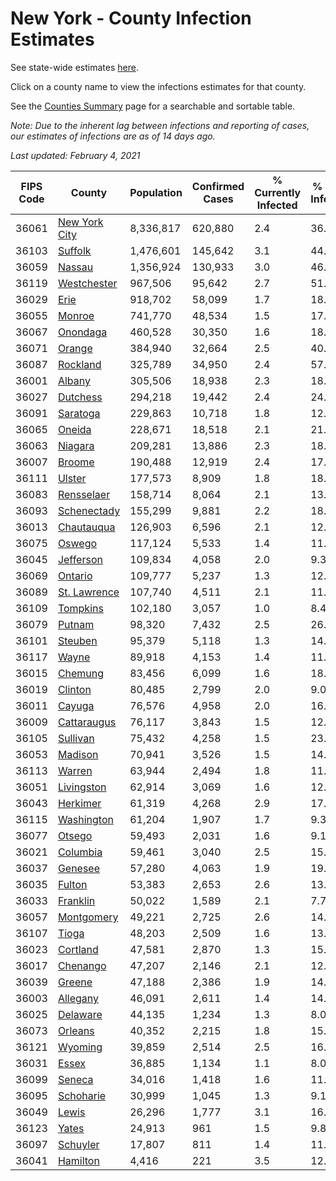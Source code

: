 # New York - County Infection Estimates

See state-wide estimates [here](/infections/us-ny).

Click on a county name to view the infections estimates for that county.

See the [Counties Summary](/infections/summary-counties) page for a searchable and sortable table.

*Note: Due to the inherent lag between infections and reporting of cases, our estimates of infections are as of 14 days ago.*

*Last updated: February 4, 2021*

|   FIPS Code |                         County |   Population |   Confirmed Cases |   % Currently Infected |   % Total Infected |
|-------------|--------------------------------|--------------|-------------------|------------------------|--------------------|
|       36061 | [New York City](new-york-city) |    8,336,817 |           620,880 |                    2.4 |               36.6 |
|       36103 |             [Suffolk](suffolk) |    1,476,601 |           145,642 |                    3.1 |               44.0 |
|       36059 |               [Nassau](nassau) |    1,356,924 |           130,933 |                    3.0 |               46.7 |
|       36119 |     [Westchester](westchester) |      967,506 |            95,642 |                    2.7 |               51.0 |
|       36029 |                   [Erie](erie) |      918,702 |            58,099 |                    1.7 |               18.6 |
|       36055 |               [Monroe](monroe) |      741,770 |            48,534 |                    1.5 |               17.8 |
|       36067 |           [Onondaga](onondaga) |      460,528 |            30,350 |                    1.6 |               18.0 |
|       36071 |               [Orange](orange) |      384,940 |            32,664 |                    2.5 |               40.0 |
|       36087 |           [Rockland](rockland) |      325,789 |            34,950 |                    2.4 |               57.8 |
|       36001 |               [Albany](albany) |      305,506 |            18,938 |                    2.3 |               18.1 |
|       36027 |           [Dutchess](dutchess) |      294,218 |            19,442 |                    2.4 |               24.8 |
|       36091 |           [Saratoga](saratoga) |      229,863 |            10,718 |                    1.8 |               12.6 |
|       36065 |               [Oneida](oneida) |      228,671 |            18,518 |                    2.1 |               21.6 |
|       36063 |             [Niagara](niagara) |      209,281 |            13,886 |                    2.3 |               18.1 |
|       36007 |               [Broome](broome) |      190,488 |            12,919 |                    2.4 |               17.6 |
|       36111 |               [Ulster](ulster) |      177,573 |             8,909 |                    1.8 |               18.2 |
|       36083 |       [Rensselaer](rensselaer) |      158,714 |             8,064 |                    2.1 |               13.8 |
|       36093 |     [Schenectady](schenectady) |      155,299 |             9,881 |                    2.2 |               18.0 |
|       36013 |       [Chautauqua](chautauqua) |      126,903 |             6,596 |                    2.1 |               12.7 |
|       36075 |               [Oswego](oswego) |      117,124 |             5,533 |                    1.4 |               11.9 |
|       36045 |         [Jefferson](jefferson) |      109,834 |             4,058 |                    2.0 |                9.3 |
|       36069 |             [Ontario](ontario) |      109,777 |             5,237 |                    1.3 |               12.4 |
|       36089 |   [St. Lawrence](st.-lawrence) |      107,740 |             4,511 |                    2.1 |               11.2 |
|       36109 |           [Tompkins](tompkins) |      102,180 |             3,057 |                    1.0 |                8.4 |
|       36079 |               [Putnam](putnam) |       98,320 |             7,432 |                    2.5 |               26.8 |
|       36101 |             [Steuben](steuben) |       95,379 |             5,118 |                    1.3 |               14.7 |
|       36117 |                 [Wayne](wayne) |       89,918 |             4,153 |                    1.4 |               11.9 |
|       36015 |             [Chemung](chemung) |       83,456 |             6,099 |                    1.6 |               18.7 |
|       36019 |             [Clinton](clinton) |       80,485 |             2,799 |                    2.0 |                9.0 |
|       36011 |               [Cayuga](cayuga) |       76,576 |             4,958 |                    2.0 |               16.3 |
|       36009 |     [Cattaraugus](cattaraugus) |       76,117 |             3,843 |                    1.5 |               12.7 |
|       36105 |           [Sullivan](sullivan) |       75,432 |             4,258 |                    1.5 |               23.6 |
|       36053 |             [Madison](madison) |       70,941 |             3,526 |                    1.5 |               14.4 |
|       36113 |               [Warren](warren) |       63,944 |             2,494 |                    1.8 |               11.5 |
|       36051 |       [Livingston](livingston) |       62,914 |             3,069 |                    1.6 |               12.7 |
|       36043 |           [Herkimer](herkimer) |       61,319 |             4,268 |                    2.9 |               17.8 |
|       36115 |       [Washington](washington) |       61,204 |             1,907 |                    1.7 |                9.3 |
|       36077 |               [Otsego](otsego) |       59,493 |             2,031 |                    1.6 |                9.1 |
|       36021 |           [Columbia](columbia) |       59,461 |             3,040 |                    2.5 |               15.4 |
|       36037 |             [Genesee](genesee) |       57,280 |             4,063 |                    1.9 |               19.4 |
|       36035 |               [Fulton](fulton) |       53,383 |             2,653 |                    2.6 |               13.2 |
|       36033 |           [Franklin](franklin) |       50,022 |             1,589 |                    2.1 |                7.7 |
|       36057 |       [Montgomery](montgomery) |       49,221 |             2,725 |                    2.6 |               14.2 |
|       36107 |                 [Tioga](tioga) |       48,203 |             2,509 |                    1.6 |               13.7 |
|       36023 |           [Cortland](cortland) |       47,581 |             2,870 |                    1.3 |               15.1 |
|       36017 |           [Chenango](chenango) |       47,207 |             2,146 |                    2.1 |               12.7 |
|       36039 |               [Greene](greene) |       47,188 |             2,386 |                    1.9 |               14.7 |
|       36003 |           [Allegany](allegany) |       46,091 |             2,611 |                    1.4 |               14.3 |
|       36025 |           [Delaware](delaware) |       44,135 |             1,234 |                    1.3 |                8.0 |
|       36073 |             [Orleans](orleans) |       40,352 |             2,215 |                    1.8 |               15.3 |
|       36121 |             [Wyoming](wyoming) |       39,859 |             2,514 |                    2.5 |               16.5 |
|       36031 |                 [Essex](essex) |       36,885 |             1,134 |                    1.1 |                8.0 |
|       36099 |               [Seneca](seneca) |       34,016 |             1,418 |                    1.6 |               11.0 |
|       36095 |         [Schoharie](schoharie) |       30,999 |             1,045 |                    1.3 |                9.1 |
|       36049 |                 [Lewis](lewis) |       26,296 |             1,777 |                    3.1 |               16.6 |
|       36123 |                 [Yates](yates) |       24,913 |               961 |                    1.5 |                9.8 |
|       36097 |           [Schuyler](schuyler) |       17,807 |               811 |                    1.4 |               11.4 |
|       36041 |           [Hamilton](hamilton) |        4,416 |               221 |                    3.5 |               12.4 |